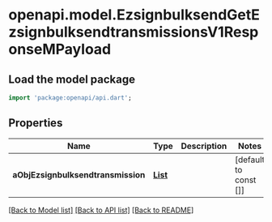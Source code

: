 # openapi.model.EzsignbulksendGetEzsignbulksendtransmissionsV1ResponseMPayload

## Load the model package
```dart
import 'package:openapi/api.dart';
```

## Properties
Name | Type | Description | Notes
------------ | ------------- | ------------- | -------------
**aObjEzsignbulksendtransmission** | [**List<EzsignbulksendtransmissionResponseCompound>**](EzsignbulksendtransmissionResponseCompound.md) |  | [default to const []]

[[Back to Model list]](../README.md#documentation-for-models) [[Back to API list]](../README.md#documentation-for-api-endpoints) [[Back to README]](../README.md)


